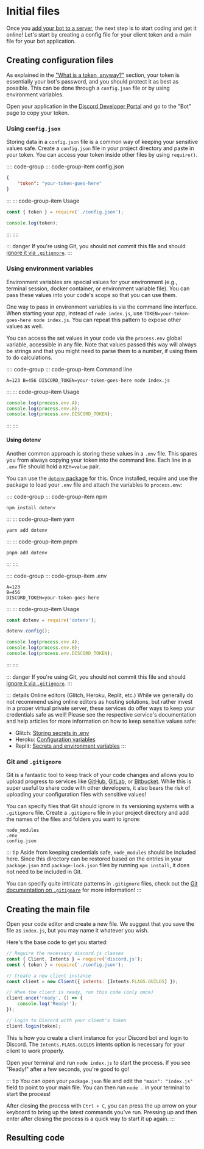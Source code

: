 # Initial files

Once you [add your bot to a server](/preparations/adding-your-bot-to-servers.md), the next step is to start coding and get it online! Let's start by creating a config file for your client token and a main file for your bot application.

## Creating configuration files

As explained in the ["What is a token, anyway?"](/preparations/setting-up-a-bot-application.md#what-is-a-token-anyway) section, your token is essentially your bot's password, and you should protect it as best as possible. This can be done through a `config.json` file or by using environment variables.

Open your application in the [Discord Developer Portal](https://discord.com/developers/applications) and go to the "Bot" page to copy your token.

### Using `config.json`

Storing data in a `config.json` file is a common way of keeping your sensitive values safe. Create a `config.json` file in your project directory and paste in your token. You can access your token inside other files by using `require()`.

:::: code-group
::: code-group-item config.json
```json
{
	"token": "your-token-goes-here"
}
```
:::
::: code-group-item Usage
```js
const { token } = require('./config.json');

console.log(token);
```
:::
::::

::: danger
If you're using Git, you should not commit this file and should [ignore it via `.gitignore`](/creating-your-bot/#git-and-gitignore).
:::

### Using environment variables

Environment variables are special values for your environment (e.g., terminal session, docker container, or environment variable file). You can pass these values into your code's scope so that you can use them.

One way to pass in environment variables is via the command line interface. When starting your app, instead of `node index.js`, use `TOKEN=your-token-goes-here node index.js`. You can repeat this pattern to expose other values as well.

You can access the set values in your code via the `process.env` global variable, accessible in any file. Note that values passed this way will always be strings and that you might need to parse them to a number, if using them to do calculations.

:::: code-group
::: code-group-item Command line
```sh:no-line-numbers
A=123 B=456 DISCORD_TOKEN=your-token-goes-here node index.js
```
:::
::: code-group-item Usage
```js
console.log(process.env.A);
console.log(process.env.B);
console.log(process.env.DISCORD_TOKEN);
```
:::
::::

#### Using dotenv

Another common approach is storing these values in a `.env` file. This spares you from always copying your token into the command line. Each line in a `.env` file should hold a `KEY=value` pair.

You can use the [`dotenv` package](https://www.npmjs.com/package/dotenv) for this. Once installed, require and use the package to load your `.env` file and attach the variables to `process.env`:

:::: code-group
::: code-group-item npm
```sh:no-line-numbers
npm install dotenv
```
:::
::: code-group-item yarn
```sh:no-line-numbers
yarn add dotenv
```
:::
::: code-group-item pnpm
```sh:no-line-numbers
pnpm add dotenv
```
:::
::::

:::: code-group
::: code-group-item .env
```
A=123
B=456
DISCORD_TOKEN=your-token-goes-here
```
:::
::: code-group-item Usage
```js
const dotenv = require('dotenv');

dotenv.config();

console.log(process.env.A);
console.log(process.env.B);
console.log(process.env.DISCORD_TOKEN);
```
:::
::::

::: danger
If you're using Git, you should not commit this file and should [ignore it via `.gitignore`](/creating-your-bot/#git-and-gitignore).
:::

::: details Online editors (Glitch, Heroku, Replit, etc.)
While we generally do not recommend using online editors as hosting solutions, but rather invest in a proper virtual private server, these services do offer ways to keep your credentials safe as well! Please see the respective service's documentation and help articles for more information on how to keep sensitive values safe:

- Glitch: [Storing secrets in .env](https://glitch.happyfox.com/kb/article/18)
- Heroku: [Configuration variables](https://devcenter.heroku.com/articles/config-vars)
- Replit: [Secrets and environment variables](https://docs.replit.com/repls/secrets-environment-variables)
:::

### Git and `.gitignore`

Git is a fantastic tool to keep track of your code changes and allows you to upload progress to services like [GitHub](https://github.com/), [GitLab](https://about.gitlab.com/), or [Bitbucket](https://bitbucket.org/product). While this is super useful to share code with other developers, it also bears the risk of uploading your configuration files with sensitive values!

You can specify files that Git should ignore in its versioning systems with a `.gitignore` file. Create a `.gitignore` file in your project directory and add the names of the files and folders you want to ignore:

```
node_modules
.env
config.json
```

::: tip
Aside from keeping credentials safe, `node_modules` should be included here. Since this directory can be restored based on the entries in your `package.json` and `package-lock.json` files by running `npm install`, it does not need to be included in Git.

You can specify quite intricate patterns in `.gitignore` files, check out the [Git documentation on `.gitignore`](https://git-scm.com/docs/gitignore) for more information!
:::

## Creating the main file

Open your code editor and create a new file. We suggest that you save the file as `index.js`, but you may name it whatever you wish.

Here's the base code to get you started:

```js
// Require the necessary discord.js classes
const { Client, Intents } = require('discord.js');
const { token } = require('./config.json');

// Create a new client instance
const client = new Client({ intents: [Intents.FLAGS.GUILDS] });

// When the client is ready, run this code (only once)
client.once('ready', () => {
	console.log('Ready!');
});

// Login to Discord with your client's token
client.login(token);
```

This is how you create a client instance for your Discord bot and login to Discord. The `Intents.FLAGS.GUILDS` intents option is necessary for your client to work properly.

Open your terminal and run `node index.js` to start the process. If you see "Ready!" after a few seconds, you're good to go!

::: tip
You can open your `package.json` file and edit the `"main": "index.js"` field to point to your main file. You can then run `node .` in your terminal to start the process!

After closing the process with `Ctrl + C`, you can press the up arrow on your keyboard to bring up the latest commands you've run. Pressing up and then enter after closing the process is a quick way to start it up again.
:::

## Resulting code

<ResultingCode path="creating-your-bot/initial-files" />
